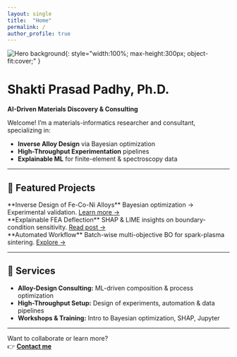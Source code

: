 ```yaml
---
layout: single
title:  "Home"
permalink: /
author_profile: true
---
```


<!-- Hero banner -->
![Hero background](/assets/images/hero-bg.jpg){: style="width:100%; max-height:300px; object-fit:cover;" }

# Shakti Prasad Padhy, Ph.D.
**AI-Driven Materials Discovery & Consulting**

Welcome! I’m a materials-informatics researcher and consultant, specializing in:

- **Inverse Alloy Design** via Bayesian optimization  
- **High-Throughput Experimentation** pipelines  
- **Explainable ML** for finite-element & spectroscopy data  

---

## 🚀 Featured Projects

<div class="row">
  <div class="col-4">
  **Inverse Design of Fe-Co-Ni Alloys**  
  Bayesian optimization → Experimental validation.  
  <a href="/projects/#fe-conical-alloys">Learn more →</a>
  </div>

  <div class="col-4">
  **Explainable FEA Deflection**  
  SHAP & LIME insights on boundary-condition sensitivity.  
  <a href="/projects/#fea-deflection">Read post →</a>
  </div>

  <div class="col-4">
  **Automated Workflow**  
  Batch-wise multi-objective BO for spark-plasma sintering.  
  <a href="/projects/#sps-optimization">Explore →</a>
  </div>
</div>

---

## 💼 Services

- **Alloy-Design Consulting:** ML-driven composition & process optimization  
- **High-Throughput Setup:** Design of experiments, automation & data pipelines  
- **Workshops & Training:** Intro to Bayesian optimization, SHAP, Jupyter  

---

Want to collaborate or learn more?  
👉 **[Contact me](/contact/)**  
